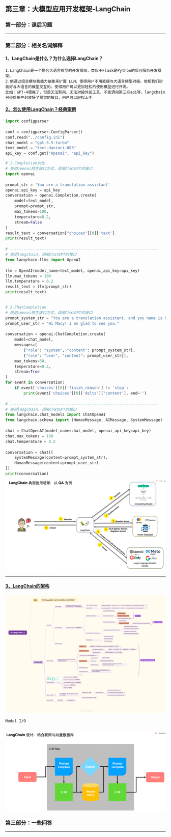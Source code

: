 ## 第三章：大模型应用开发框架-LangChain

### 第一部分：课后习题

<hr />

### 第二部分：相关名词解释

#### 1、LangChain是什么？为什么选择LangChain？

```text
1.LangChain是一个整合大语言模型的开发框架，类似于Flask是Python的后台服务开发框架。
2.他通过组合模块和能力抽象来扩展 LLM，使得用户不用直接与大语言模型对接，他帮我们封装好与大语言的模型交互的，使得用户可以更加轻松的使用模型进行开发。
比如：GPT-4很强了，但是无法联网、无法对接外部工具、不能调用第三方api等，langchain已经帮用户封装好了预留的接口，用户可以轻松上手
```


#### [2、怎么使用LangChain？经典案例](../project/langchain)
```python
import configparser

conf = configparser.ConfigParser()
conf.read("../config.ini")
chat_model = "gpt-3.5-turbo"
text_model = "text-davinci-003"
api_key = conf.get("Openai", "api_key")
```
```python
# 1.Completion对比
# 使用openai原生接口方式，调用ChatGPT的接口
import openai

prompt_str = 'You are a translation assistant'
openai.api_key = api_key
conversation = openai.Completion.create(
    model=text_model,
    prompt=prompt_str,
    max_tokens=100,
    temperature=0.2,
    stream=False
)
result_text = conversation["choices"][0]['text']
print(result_text)

# -----------------------------------------------------------------
# 使用langchain，调用ChatGPT的接口
from langchain.llms import OpenAI

llm = OpenAI(model_name=text_model, openai_api_key=api_key)
llm.max_tokens = 100
llm.temperature = 0.2
result_text = llm(prompt_str)
print(result_text)

```

```python

# 2.ChatCompletion
# 使用openai原生接口方式，调用ChatGPT的接口
prompt_system_str = "You are a translation assistant, and you name is Macy, a kindness young lady."
prompt_user_str = "Hi Macy! I am glad to see you."

conversation = openai.ChatCompletion.create(
    model=chat_model,
    messages=[
        {"role": "system", "content": prompt_system_str},
        {"role": "user", "content": prompt_user_str}],
    max_tokens=50,
    temperature=0.2,
    stream=True
)
for event in conversation:
    if event['choices'][0]['finish_reason'] != 'stop':
        print(event['choices'][0]['delta']['content'], end='')
        
# -----------------------------------------------------------------
# 使用langchain，调用ChatGPT的接口
from langchain.chat_models import ChatOpenAI
from langchain.schema import (HumanMessage, AIMessage, SystemMessage)

chat = ChatOpenAI(model_name=chat_model, openai_api_key=api_key)
chat.max_tokens = 100
chat.temperature = 0.2

conversation = chat([
    SystemMessage(content=prompt_system_str),
    HumanMessage(content=prompt_user_str)
])
print(conversation)
```
![avatar](../resource/LangChain案例.png)  

<hr />

#### [3、LangChain的架构](../resource/AI-LangChain.xmind)
![图片格式](../resource/AI-LangChain.png)  
```text
Model I/O


```
![avatar](../resource/LangChain设计.png)  

### 第三部分：一些问答

<hr />